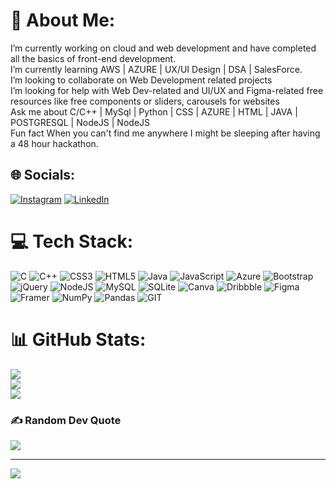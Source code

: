 # 💫 About Me:  
I’m currently working on cloud and web development and have completed all the basics of front-end development.<br> I’m currently learning AWS | AZURE | UX/UI Design | DSA | SalesForce.<br>I’m looking to collaborate on Web Development related projects<br>I’m looking for help with Web Dev-related and UI/UX and Figma-related free resources like free components or sliders, carousels for websites<br>Ask me about C/C++ | MySql | Python | CSS | AZURE | HTML | JAVA | POSTGRESQL | NodeJS | NodeJS <br>Fun fact When you can't find me anywhere I might be sleeping after having a 48 hour hackathon.


## 🌐  Socials:
[![Instagram](https://img.shields.io/badge/Instagram-%23E4405F.svg?logo=Instagram&logoColor=white)](https://instagram.com/kartik_kar_19) [![LinkedIn](https://img.shields.io/badge/LinkedIn-%230077B5.svg?logo=linkedin&logoColor=white)](https://www.linkedin.com/in/kartik-kar/) 

# 💻 Tech Stack:
![C](https://img.shields.io/badge/c-%2300599C.svg?style=for-the-badge&logo=c&logoColor=white) ![C++](https://img.shields.io/badge/c++-%2300599C.svg?style=for-the-badge&logo=c%2B%2B&logoColor=white) ![CSS3](https://img.shields.io/badge/css3-%231572B6.svg?style=for-the-badge&logo=css3&logoColor=white) ![HTML5](https://img.shields.io/badge/html5-%23E34F26.svg?style=for-the-badge&logo=html5&logoColor=white) ![Java](https://img.shields.io/badge/java-%23ED8B00.svg?style=for-the-badge&logo=openjdk&logoColor=white) ![JavaScript](https://img.shields.io/badge/javascript-%23323330.svg?style=for-the-badge&logo=javascript&logoColor=%23F7DF1E) ![Azure](https://img.shields.io/badge/azure-%230072C6.svg?style=for-the-badge&logo=microsoftazure&logoColor=white) ![Bootstrap](https://img.shields.io/badge/bootstrap-%238511FA.svg?style=for-the-badge&logo=bootstrap&logoColor=white) ![jQuery](https://img.shields.io/badge/jquery-%230769AD.svg?style=for-the-badge&logo=jquery&logoColor=white) ![NodeJS](https://img.shields.io/badge/node.js-6DA55F?style=for-the-badge&logo=node.js&logoColor=white) ![MySQL](https://img.shields.io/badge/mysql-%2300000f.svg?style=for-the-badge&logo=mysql&logoColor=white) ![SQLite](https://img.shields.io/badge/sqlite-%2307405e.svg?style=for-the-badge&logo=sqlite&logoColor=white) ![Canva](https://img.shields.io/badge/Canva-%2300C4CC.svg?style=for-the-badge&logo=Canva&logoColor=white) ![Dribbble](https://img.shields.io/badge/Dribbble-EA4C89?style=for-the-badge&logo=dribbble&logoColor=white) ![Figma](https://img.shields.io/badge/figma-%23F24E1E.svg?style=for-the-badge&logo=figma&logoColor=white) ![Framer](https://img.shields.io/badge/Framer-black?style=for-the-badge&logo=framer&logoColor=blue) ![NumPy](https://img.shields.io/badge/numpy-%23013243.svg?style=for-the-badge&logo=numpy&logoColor=white) ![Pandas](https://img.shields.io/badge/pandas-%23150458.svg?style=for-the-badge&logo=pandas&logoColor=white) ![GIT](https://img.shields.io/badge/Git-fc6d26?style=for-the-badge&logo=git&logoColor=white)
# 📊 GitHub Stats:
![](https://github-readme-stats.vercel.app/api?username=KartikKar19&theme=dark&hide_border=false&include_all_commits=false&count_private=false)<br/>
![](https://github-readme-streak-stats.herokuapp.com/?user=KartikKar19&theme=dark&hide_border=false)<br/>
![](https://github-readme-stats.vercel.app/api/top-langs/?username=KartikKar19&theme=dark&hide_border=false&include_all_commits=false&count_private=false&layout=compact)

### ✍️ Random Dev Quote
![](https://quotes-github-readme.vercel.app/api?type=horizontal&theme=radical)

---
[![](https://visitcount.itsvg.in/api?id=KartikKar19&icon=0&color=0)](https://visitcount.itsvg.in)

<!-- Proudly created with GPRM ( https://gprm.itsvg.in ) -->
